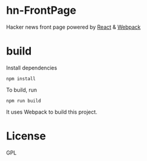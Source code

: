 # hn-FrontPage
Hacker news front page powered by [React](https://facebook.github.io/react/) & [Webpack](https://webpack.github.io/)

# build

Install dependencies
```
npm install
```

To build, run
```
npm run build
```
It uses Webpack to build this project.

# License
GPL
